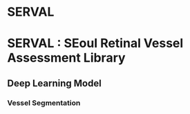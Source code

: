 # SERVAL

# SERVAL : SEoul Retinal Vessel Assessment Library

## Deep Learning Model
### Vessel Segmentation
